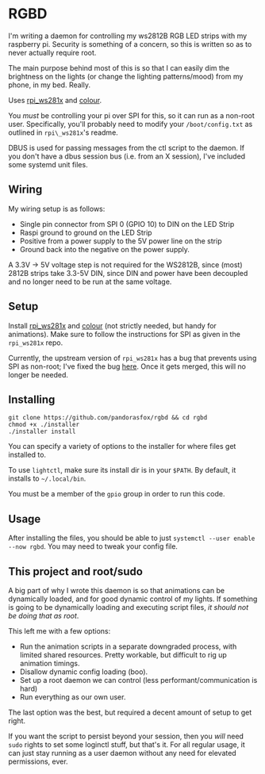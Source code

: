# RGBD

I'm writing a daemon for controlling my ws2812B RGB LED strips with my raspberry pi. Security is something of a concern, so this is written so as to never actually require root.

The main purpose behind most of this is so that I can easily dim the brightness on the lights (or change the lighting patterns/mood) from my phone, in my bed. Really.

Uses [rpi\_ws281x](https://github.com/jgarff/rpi_ws281x) and [colour](https://pypi.python.org/pypi/colour).

You *must* be controlling your pi over SPI for this, so it can run as a non-root user. Specifically, you'll probably need to modify your `/boot/config.txt` as outlined in `rpi\_ws281x`'s readme.

DBUS is used for passing messages from the ctl script to the daemon. If you don't have a dbus session bus (i.e. from an X session), I've included some systemd unit files.

## Wiring

My wiring setup is as follows:

* Single pin connector from SPI 0 (GPIO 10) to DIN on the LED Strip
* Raspi ground to ground on the LED Strip
* Positive from a power supply to the 5V power line on the strip
* Ground back into the negative on the power supply.

A 3.3V -> 5V voltage step is not required for the WS2812B, since (most) 2812B strips take 3.3-5V DIN, since DIN and power have been decoupled and no longer need to be run at the same voltage.

## Setup

Install [rpi\_ws281x](https://github.com/jgarff/rpi_ws281x) and [colour](https://pypi.python.org/pypi/colour) (not strictly needed, but handy for animations). Make sure to follow the instructions for SPI as given in the `rpi_ws281x` repo.

Currently, the upstream version of `rpi_ws281x` has a bug that prevents using SPI as non-root; I've fixed the bug [here](https://github.com/pandorasfox/rpi_ws281x). Once it gets merged, this will no longer be needed.

## Installing

```
git clone https://github.com/pandorasfox/rgbd && cd rgbd
chmod +x ./installer
./installer install
```

You can specify a variety of options to the installer for where files get installed to.

To use `lightctl`, make sure its install dir is in your `$PATH`. By default, it installs to `~/.local/bin`.

You must be a member of the `gpio` group in order to run this code.

## Usage

After installing the files, you should be able to just `systemctl --user enable --now rgbd`. You may need to tweak your config file.

## This project and root/sudo

A big part of why I wrote this daemon is so that animations can be dynamically loaded, and for good dynamic control of my lights. If something is going to be dynamically loading and executing script files, _it should not be doing that as root_.

This left me with a few options:

* Run the animation scripts in a separate downgraded process, with limited shared resources. Pretty workable, but difficult to rig up animation timings.
* Disallow dynamic config loading (boo).
* Set up a root daemon we can control (less performant/communication is hard)
* Run everything as our own user.

The last option was the best, but required a decent amount of setup to get right.

If you want the script to persist beyond your session, then you _will_ need `sudo` rights to set some loginctl stuff, but that's it. For all regular usage, it can just stay running as a user daemon without any need for elevated permissions, ever.
